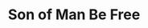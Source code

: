 ---
title: Son of Man Be Free
tags: john
image: /files/john/Foggy_Son_of_Man_Be_Free_2000.jpg
imageBase: Foggy_Son_of_Man_Be_Free
alt: Close up of the Son of Man Be Free statue with Weller tower faintly visible in the morning fog.      
width: 2000
height: 1333
imageDate: December 2014
location: Concordia University, Nebraska
camera: Canon T3i
metaDescription: Close up of the Son of Man Be Free statue with Weller tower faintly visible in the morning fog.
metaTitle: Foggy Son of Man Be Free
---